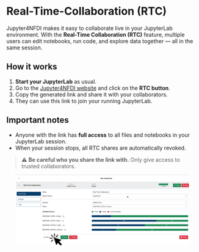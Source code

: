 # Real-Time-Collaboration (RTC)

Jupyter4NFDI makes it easy to collaborate live in your JupyterLab environment. With the **Real-Time Collaboration (RTC)** feature, multiple users can edit notebooks, run code, and explore data together — all in the same session.

## How it works

1. **Start your JupyterLab** as usual.
2. Go to the [Jupyter4NFDI website](https://hub.nfdi-jupyter.de/hub/home) and click on the **RTC button**.
3. Copy the generated link and share it with your collaborators.
4. They can use this link to join your running JupyterLab.


## Important notes

- Anyone with the link has **full access** to all files and notebooks in your JupyterLab session.
- When your session stops, all RTC shares are automatically revoked.

> ⚠️ **Be careful who you share the link with.** Only give access to trusted collaborators.

<div style="text-align: center;">
  <img src="../../images/rtc1.png" alt="Create RTC Link" style="width: 90%;">
</div>
